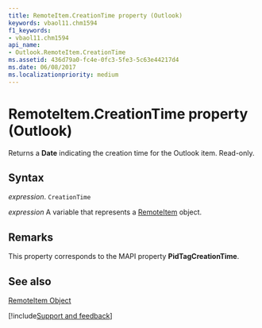 ```yaml
---
title: RemoteItem.CreationTime property (Outlook)
keywords: vbaol11.chm1594
f1_keywords:
- vbaol11.chm1594
api_name:
- Outlook.RemoteItem.CreationTime
ms.assetid: 436d79a0-fc4e-0fc3-5fe3-5c63e44217d4
ms.date: 06/08/2017
ms.localizationpriority: medium
---
```



# RemoteItem.CreationTime property (Outlook)

Returns a **Date** indicating the creation time for the Outlook item. Read-only.


## Syntax

_expression_. `CreationTime`

_expression_ A variable that represents a [RemoteItem](Outlook.RemoteItem.md) object.


## Remarks

This property corresponds to the MAPI property **PidTagCreationTime**.


## See also


[RemoteItem Object](Outlook.RemoteItem.md)

[!include[Support and feedback](~/includes/feedback-boilerplate.md)]